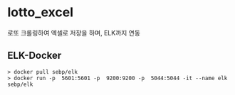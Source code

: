 # lotto_excel

로또 크롤링하여 엑셀로 저장을 하며, ELK까지 연동


ELK-Docker
--
	> docker pull sebp/elk 
	> docker run -p  5601:5601 -p  9200:9200 -p  5044:5044 -it --name elk sebp/elk

